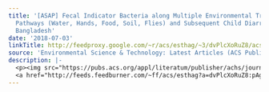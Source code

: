 ```yaml
---
title: '[ASAP] Fecal Indicator Bacteria along Multiple Environmental Transmission
  Pathways (Water, Hands, Food, Soil, Flies) and Subsequent Child Diarrhea in Rural
  Bangladesh'
date: '2018-07-03'
linkTitle: http://feedproxy.google.com/~r/acs/esthag/~3/dvPlcXoRuZ8/acs.est.8b00928
source: 'Environmental Science & Technology: Latest Articles (ACS Publications)'
description: |-
  <p><img src="https://pubs.acs.org/appl/literatum/publisher/achs/journals/content/esthag/0/esthag.ahead-of-print/acs.est.8b00928/20180703/images/medium/es-2018-00928z_0002.gif" alt="TOC Graphic"/></p><div><cite>Environmental Science & Technology</cite></div><div>DOI: 10.1021/acs.est.8b00928</div><div class="feedflare">
  <a href="http://feeds.feedburner.com/~ff/acs/esthag?a=dvPlcXoRuZ8:pAgkJ3VbIYc:yIl2AUoC8zA"><img src="http://feeds.feedburner.com/~ff/acs/esthag?d=yIl2AUoC8zA" border="0"></img></a>
---
```


